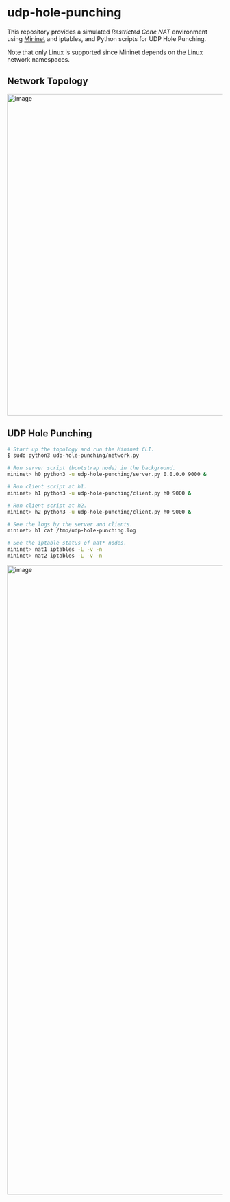 # udp-hole-punching

This repository provides a simulated _Restricted Cone NAT_ environment using [Mininet](https://mininet.org/) and iptables, and Python scripts for UDP Hole Punching.

Note that only Linux is supported since Mininet depends on the Linux network namespaces.

## Network Topology

<img width="750" alt="image" src="https://github.com/ackintosh/udp-hole-punching/assets/1885716/3acf9460-b4ec-4eca-be6d-21f6d858e550">

## UDP Hole Punching

```bash
# Start up the topology and run the Mininet CLI.
$ sudo python3 udp-hole-punching/network.py

# Run server script (bootstrap node) in the background.
mininet> h0 python3 -u udp-hole-punching/server.py 0.0.0.0 9000 &

# Run client script at h1.
mininet> h1 python3 -u udp-hole-punching/client.py h0 9000 &

# Run client script at h2. 
mininet> h2 python3 -u udp-hole-punching/client.py h0 9000 &

# See the logs by the server and clients.
mininet> h1 cat /tmp/udp-hole-punching.log

# See the iptable status of nat* nodes.
mininet> nat1 iptables -L -v -n
mininet> nat2 iptables -L -v -n
```

<img width="1468" alt="image" src="https://github.com/ackintosh/udp-hole-punching/assets/1885716/307d9944-5885-44c9-a51e-84e72449b46c">
